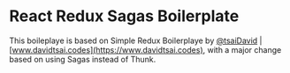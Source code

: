 
# React Redux Sagas Boilerplate

This boileplaye is based on Simple Redux Boilerplaye by [@tsaiDavid](https://github.com/tsaiDavid/) | [www.davidtsai.codes](https://www.davidtsai.codes), with a major change based on using Sagas instead of Thunk.


